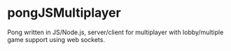 # pongJSMultiplayer
Pong written in JS/Node.js, server/client for multiplayer with lobby/multiple game support using web sockets.
